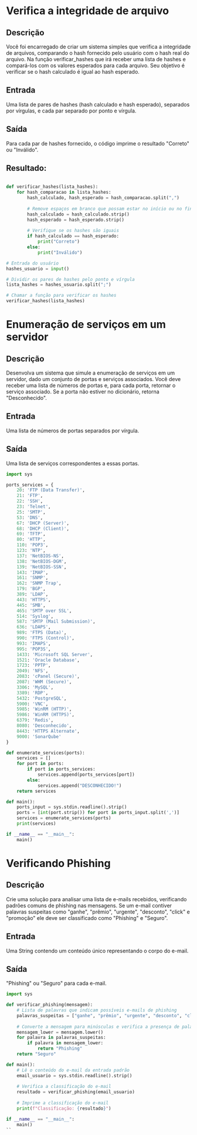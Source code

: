 # Verifica a integridade de arquivo

## Descrição
Você foi encarregado de criar um sistema simples que verifica a integridade de arquivos, comparando o hash fornecido pelo usuário com o hash real do arquivo. Na função verificar_hashes que irá receber uma lista de hashes e compará-los com os valores esperados para cada arquivo. Seu objetivo é verificar se o hash calculado é igual ao hash esperado.

## Entrada
Uma lista de pares de hashes (hash calculado e hash esperado), separados por vírgulas, e cada par separado por ponto e vírgula.

## Saída
Para cada par de hashes fornecido, o código imprime o resultado "Correto" ou "Inválido".

## Resultado:

```python

def verificar_hashes(lista_hashes):
    for hash_comparacao in lista_hashes:
        hash_calculado, hash_esperado = hash_comparacao.split(",")
        
        # Remove espaços em branco que possam estar no início ou no final
        hash_calculado = hash_calculado.strip()
        hash_esperado = hash_esperado.strip()
        
        # Verifique se os hashes são iguais
        if hash_calculado == hash_esperado:
            print("Correto")
        else:
            print("Inválido")

# Entrada do usuário
hashes_usuario = input()

# Dividir os pares de hashes pelo ponto e vírgula
lista_hashes = hashes_usuario.split(";")

# Chamar a função para verificar os hashes
verificar_hashes(lista_hashes)

```

# Enumeração de serviços em um servidor

## Descrição
Desenvolva um sistema que simule a enumeração de serviços em um servidor, dado um conjunto de portas e serviços associados. Você deve receber uma lista de números de portas e, para cada porta, retornar o serviço associado. Se a porta não estiver no dicionário, retorna "Desconhecido".

## Entrada
Uma lista de números de portas separados por vírgula.

## Saída
Uma lista de serviços correspondentes a essas portas.

```python
import sys

ports_services = {
    20: 'FTP (Data Transfer)',
    21: 'FTP',
    22: 'SSH',
    23: 'Telnet',
    25: 'SMTP',
    53: 'DNS',
    67: 'DHCP (Server)',
    68: 'DHCP (Client)',
    69: 'TFTP',
    80: 'HTTP',
    110: 'POP3',
    123: 'NTP',
    137: 'NetBIOS-NS',
    138: 'NetBIOS-DGM',
    139: 'NetBIOS-SSN',
    143: 'IMAP',
    161: 'SNMP',
    162: 'SNMP Trap',
    179: 'BGP',
    389: 'LDAP',
    443: 'HTTPS',
    445: 'SMB',
    465: 'SMTP over SSL',
    514: 'Syslog',
    587: 'SMTP (Mail Submission)',
    636: 'LDAPS',
    989: 'FTPS (Data)',
    990: 'FTPS (Control)',
    993: 'IMAPS',
    995: 'POP3S',
    1433: 'Microsoft SQL Server',
    1521: 'Oracle Database',
    1723: 'PPTP',
    2049: 'NFS',
    2083: 'cPanel (Secure)',
    2087: 'WHM (Secure)',
    3306: 'MySQL',
    3389: 'RDP',
    5432: 'PostgreSQL',
    5900: 'VNC',
    5985: 'WinRM (HTTP)',
    5986: 'WinRM (HTTPS)',
    6379: 'Redis',
    8080: 'Desconhecido',
    8443: 'HTTPS Alternate',
    9000: 'SonarQube'
}

def enumerate_services(ports):
    services = []
    for port in ports:
        if port in ports_services:
            services.append(ports_services[port])
        else:
            services.append("DESCONHECIDO!")
    return services

def main():
    ports_input = sys.stdin.readline().strip()
    ports = [int(port.strip()) for port in ports_input.split(',')]
    services = enumerate_services(ports)
    print(services)

if __name__ == "__main__":
    main()
```

# Verificando Phishing

## Descrição
Crie uma solução para analisar uma lista de e-mails recebidos, verificando padrões comuns de phishing nas mensagens. Se um e-mail contiver palavras suspeitas como "ganhe", "prêmio", "urgente", "desconto", "click" e "promoção" ele deve ser classificado como "Phishing" e "Seguro".

## Entrada
Uma String contendo um conteúdo único representando o corpo do e-mail.

## Saída
"Phishing" ou "Seguro" para cada e-mail.

```python
import sys

def verificar_phishing(mensagem):
    # Lista de palavras que indicam possíveis e-mails de phishing
    palavras_suspeitas = ["ganhe", "prêmio", "urgente", "desconto", "click", "promoção"]
    
    # Converte a mensagem para minúsculas e verifica a presença de palavras suspeitas
    mensagem_lower = mensagem.lower()
    for palavra in palavras_suspeitas:
        if palavra in mensagem_lower:
            return "Phishing"
    return "Seguro"

def main():
    # Lê o conteúdo do e-mail da entrada padrão
    email_usuario = sys.stdin.readline().strip()
    
    # Verifica a classificação do e-mail
    resultado = verificar_phishing(email_usuario)
    
    # Imprime a classificação do e-mail
    print(f"Classificação: {resultado}")

if __name__ == "__main__":
    main()
``
